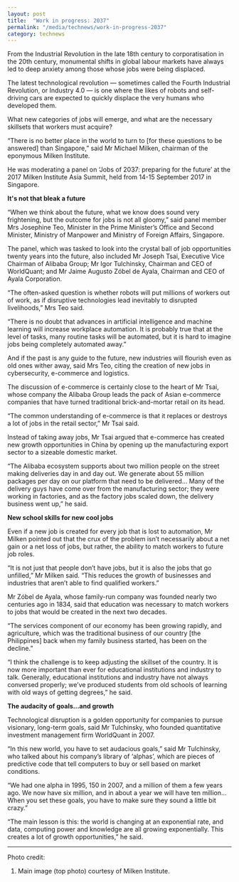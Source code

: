 ```yaml
---
layout: post
title:  "Work in progress: 2037"
permalink: "/media/technews/work-in-progress-2037"
category: technews
---
```


From the Industrial Revolution in the late 18th century to corporatisation in the 20th century, monumental shifts in global labour markets have always led to deep anxiety among those whose jobs were being displaced. 

The latest technological revolution — sometimes called the Fourth Industrial Revolution, or Industry 4.0 — is one where the likes of robots and self-driving cars are expected to quickly displace the very humans who developed them. 

What new categories of jobs will emerge, and what are the necessary skillsets that workers must acquire?

“There is no better place in the world to turn to [for these questions to be answered] than Singapore,” said Mr Michael Milken, chairman of the eponymous Milken Institute.

He was moderating a panel on ‘Jobs of 2037: preparing for the future’ at the 2017 Milken Institute Asia Summit, held from 14-15 September 2017 in Singapore.


**It's not that bleak a future**

“When we think about the future, what we know does sound very frightening, but the outcome for jobs is not all gloomy,” said panel member Mrs Josephine Teo, Minister in the Prime Minister’s Office and Second Minister, Ministry of Manpower and Ministry of Foreign Affairs, Singapore.

The panel, which was tasked to look into the crystal ball of job opportunities twenty years into the future, also included Mr Joseph Tsai, Executive Vice Chairman of Alibaba Group; Mr Igor Tulchinsky, Chairman and CEO of WorldQuant; and Mr Jaime Augusto Zóbel de Ayala, Chairman and CEO of Ayala Corporation.

“The often-asked question is whether robots will put millions of workers out of work, as if disruptive technologies lead inevitably to disrupted livelihoods,” Mrs Teo said.

“There is no doubt that advances in artificial intelligence and machine learning will increase workplace automation. It is probably true that at the level of tasks, many routine tasks will be automated, but it is hard to imagine jobs being completely automated away.”

And if the past is any guide to the future, new industries will flourish even as old ones wither away, said Mrs Teo, citing the creation of new jobs in cybersecurity, e-commerce and logistics.

The discussion of e-commerce is certainly close to the heart of Mr Tsai, whose company the Alibaba Group leads the pack of Asian e-commerce companies that have turned traditional brick-and-mortar retail on its head.

“The common understanding of e-commerce is that it replaces or destroys a lot of jobs in the retail sector,” Mr Tsai said.

Instead of taking away jobs, Mr Tsai argued that e-commerce has created new growth opportunities in China by opening up the manufacturing export sector to a sizeable domestic market.

“The Alibaba ecosystem supports about two million people on the street making deliveries day in and day out. We generate about 55 million packages per day on our platform that need to be delivered… Many of the delivery guys have come over from the manufacturing sector; they were working in factories, and as the factory jobs scaled down, the delivery business went up,” he said.


**New school skills for new cool jobs**

Even if a new job is created for every job that is lost to automation, Mr Milken pointed out that the crux of the problem isn’t necessarily about a net gain or a net loss of jobs, but rather, the ability to match workers to future job roles.

“It is not just that people don’t have jobs, but it is also the jobs that go unfilled,” Mr Milken said. “This reduces the growth of businesses and industries that aren’t able to find qualified workers.”

Mr Zóbel de Ayala, whose family-run company was founded nearly two centuries ago in 1834, said that education was necessary to match workers to jobs that would be created in the next two decades.

“The services component of our economy has been growing rapidly, and agriculture, which was the traditional business of our country [the Philippines] back when my family business started, has been on the decline.”

“I think the challenge is to keep adjusting the skillset of the country. It is now more important than ever for educational institutions and industry to talk. Generally, educational institutions and industry have not always conversed properly; we’ve produced students from old schools of learning with old ways of getting degrees,” he said.


**The audacity of goals...and growth**

Technological disruption is a golden opportunity for companies to pursue visionary, long-term goals, said Mr Tulchinsky, who founded quantitative investment management firm WorldQuant in 2007.

“In this new world, you have to set audacious goals,” said Mr Tulchinsky, who talked about his company’s library of ‘alphas’, which are pieces of predictive code that tell computers to buy or sell based on market conditions.

“We had one alpha in 1995, 150 in 2007, and a million of them a few years ago. We now have six million, and in about a year we will have ten million… When you set these goals, you have to make sure they sound a little bit crazy.”

“The main lesson is this: the world is changing at an exponential rate, and data, computing power and knowledge are all growing exponentially. This creates a lot of growth opportunities,” he said.

---

Photo credit:
1. Main image (top photo) courtesy of Milken Institute.
